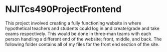 # NJITcs490ProjectFrontend

This project involved creating a fully functioning website in where hypothetical teachers and students could log in and create/grade and take exams respectively.
This would be done in three-man teams with each person handling a different end of the website; front, middle, and back.
The following folder contains all of my files for the front end section of the site.
